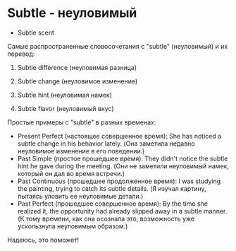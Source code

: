 # Subtle - неуловимый




- Subtle scent

Самые распространенные словосочетания с "subtle" (неуловимый) и их перевод:

1. Subtle difference (неуловимая разница)

1. Subtle change (неуловимое изменение)

1. Subtle hint (неуловимая намек)

1. Subtle flavor (неуловимый вкус)

Простые примеры с "subtle" в разных временах:

- Present Perfect (настоящее совершенное время): She has noticed a subtle change in his behavior lately. (Она заметила недавно неуловимое изменение в его поведении.)
- Past Simple (простое прошедшее время): They didn't notice the subtle hint he gave during the meeting. (Они не заметили неуловимый намек, который он дал во время встречи.)
- Past Continuous (прошедшее продолженное время): I was studying the painting, trying to catch its subtle details. (Я изучал картину, пытаясь уловить ее неуловимые детали.)
- Past Perfect (прошедшее совершенное время): By the time she realized it, the opportunity had already slipped away in a subtle manner. (К тому времени, как она осознала это, возможность уже ускользнула неуловимым образом.)

Надеюсь, это поможет!